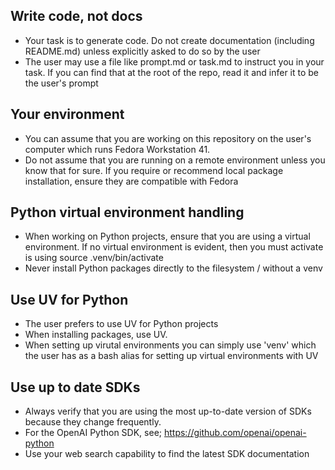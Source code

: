 ## Write code, not docs

- Your task is to generate code. Do not create documentation (including README.md) unless explicitly asked to do so by the user
- The user may use a file like prompt.md or task.md to instruct you in your task. If you can find that at the root of the repo, read it and infer it to be the user's prompt

## Your environment

- You can assume that you are working on this repository on the user's computer which runs Fedora Workstation 41. 
- Do not assume that you are running on a remote environment unless you know that for sure. If you require or recommend local package installation, ensure they are compatible with Fedora

## Python virtual environment handling

- When working on Python projects, ensure that you are using a virtual environment. If no virtual environment is evident, then you must activate is using source .venv/bin/activate
- Never install Python packages directly to the filesystem / without a venv

## Use UV for Python

- The user prefers to use UV for Python projects 
- When installing packages, use UV. 
- When setting up virutal environments you can simply use 'venv' which the user has as a bash alias for setting up virtual environments with UV

## Use up to date SDKs

- Always verify that you are using the most up-to-date version of SDKs because they change frequently.
- For the OpenAI Python SDK, see; https://github.com/openai/openai-python
- Use your web search capability to find the latest SDK documentation